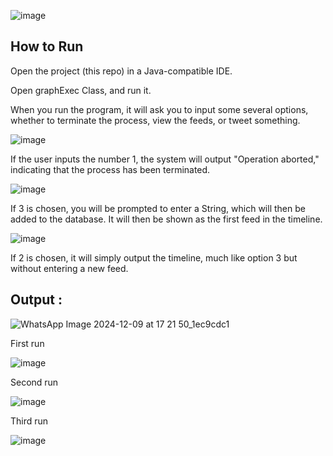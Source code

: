 ![image](https://github.com/user-attachments/assets/cf74caf8-3a81-40b8-8790-3de8011dc8b9)

## How to Run
Open the project (this repo) in a Java-compatible IDE.

Open graphExec Class, and run it.

When you run the program, it will ask you to input some several options, whether to terminate the process, view the feeds, or tweet something.

![image](https://github.com/user-attachments/assets/fcee81a7-33dd-4ff9-bcba-d0c531c99042)

If the user inputs the number 1, the system will output "Operation aborted," indicating that the process has been terminated.

![image](https://github.com/user-attachments/assets/df239406-a3cc-49c4-a923-3c108f5d7f4b)

If 3 is chosen, you will be prompted to enter a String, which will then be added to the database. It will then be shown as the first feed in the timeline.

![image](https://github.com/user-attachments/assets/5ae7cc45-2afc-46e5-bd5b-adac8d90bdd1)

If 2 is chosen, it will simply output the timeline, much like option 3 but without entering a new feed.

## Output :

![WhatsApp Image 2024-12-09 at 17 21 50_1ec9cdc1](https://github.com/user-attachments/assets/f9ef2b11-4834-4171-b9a0-f8eb2b202d16)

First run

![image](https://github.com/user-attachments/assets/600cd3b5-ca34-4773-a777-d726722b9441)

Second run

![image](https://github.com/user-attachments/assets/e58a5e24-b46b-4215-ab54-4405e2860eb7)

Third run 

![image](https://github.com/user-attachments/assets/35b0f3ad-3e1c-45c5-8ef6-e9da8f0819ff)


